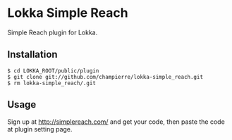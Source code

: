 # Lokka Simple Reach

Simple Reach plugin for Lokka.

## Installation

    $ cd LOKKA_ROOT/public/plugin
    $ git clone git://github.com/champierre/lokka-simple_reach.git
    $ rm lokka-simple_reach/.git

## Usage

Sign up at http://simplereach.com/ and get your code, then paste the code at plugin setting page.
